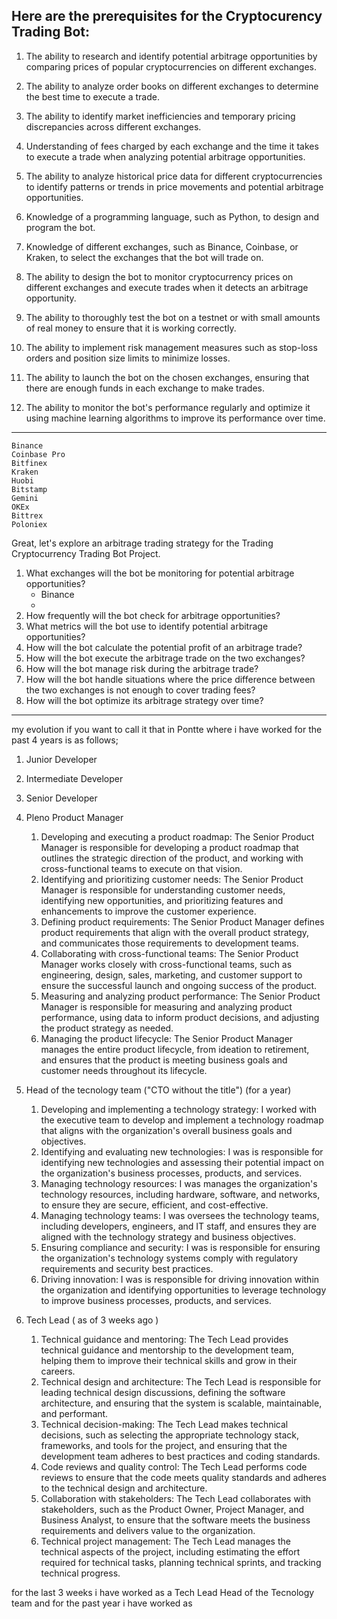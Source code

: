 ## Here are the prerequisites for the Cryptocurency Trading Bot:

1. The ability to research and identify potential arbitrage opportunities by comparing prices of popular
   cryptocurrencies on different exchanges.

2. The ability to analyze order books on different exchanges to determine the best time to execute a trade.

3. The ability to identify market inefficiencies and temporary pricing discrepancies across different exchanges.

4. Understanding of fees charged by each exchange and the time it takes to execute a trade when analyzing potential
   arbitrage opportunities.

5. The ability to analyze historical price data for different cryptocurrencies to identify patterns or trends in price
   movements and potential arbitrage opportunities.

6. Knowledge of a programming language, such as Python, to design and program the bot.

7. Knowledge of different exchanges, such as Binance, Coinbase, or Kraken, to select the exchanges that the bot will
   trade on.

8. The ability to design the bot to monitor cryptocurrency prices on different exchanges and execute trades when it
   detects an arbitrage opportunity.

9. The ability to thoroughly test the bot on a testnet or with small amounts of real money to ensure that it is working
   correctly.

10. The ability to implement risk management measures such as stop-loss orders and position size limits to minimize
    losses.

11. The ability to launch the bot on the chosen exchanges, ensuring that there are enough funds in each exchange to make
    trades.

12. The ability to monitor the bot's performance regularly and optimize it using machine learning algorithms to improve
    its performance over time.

---

    Binance
    Coinbase Pro
    Bitfinex
    Kraken
    Huobi
    Bitstamp
    Gemini
    OKEx
    Bittrex
    Poloniex

Great, let's explore an arbitrage trading strategy for the Trading Cryptocurrency Trading Bot Project.

1. What exchanges will the bot be monitoring for potential arbitrage opportunities?
    - Binance
    -
2. How frequently will the bot check for arbitrage opportunities?
3. What metrics will the bot use to identify potential arbitrage opportunities?
4. How will the bot calculate the potential profit of an arbitrage trade?
5. How will the bot execute the arbitrage trade on the two exchanges?
6. How will the bot manage risk during the arbitrage trade?
7. How will the bot handle situations where the price difference between the two exchanges is not enough to cover
   trading fees?
8. How will the bot optimize its arbitrage strategy over time?

--------------------------------


my evolution if you want to call it that in Pontte where i have worked for the past 4 years is as follows;

1. Junior Developer
2. Intermediate Developer
3. Senior Developer
4. Pleno Product Manager
    1. Developing and executing a product roadmap: The Senior Product Manager is responsible for developing a product
       roadmap that outlines the strategic direction of the product, and working with cross-functional teams to execute
       on that vision.
    2. Identifying and prioritizing customer needs: The Senior Product Manager is responsible for understanding customer
       needs, identifying new opportunities, and prioritizing features and enhancements to improve the customer
       experience.
    3. Defining product requirements: The Senior Product Manager defines product requirements that align with the
       overall
       product strategy, and communicates those requirements to development teams.
    4. Collaborating with cross-functional teams: The Senior Product Manager works closely with cross-functional teams,
       such
       as engineering, design, sales, marketing, and customer support to ensure the successful launch and ongoing
       success of
       the product.
    5. Measuring and analyzing product performance: The Senior Product Manager is responsible for measuring and
       analyzing
       product performance, using data to inform product decisions, and adjusting the product strategy as needed.
    6. Managing the product lifecycle: The Senior Product Manager manages the entire product lifecycle, from ideation to
       retirement, and ensures that the product is meeting business goals and customer needs throughout its lifecycle.
5. Head of the tecnology team ("CTO without the title") (for a year)
    1. Developing and implementing a technology strategy: I worked with the executive team to develop and implement
       a technology roadmap that aligns with the organization's overall business goals and objectives.
    2. Identifying and evaluating new technologies: I was is responsible for identifying new technologies and
       assessing their potential impact on the organization's business processes, products, and services.
    3. Managing technology resources: I was manages the organization's technology resources, including hardware,
       software, and networks, to ensure they are secure, efficient, and cost-effective.
    4. Managing technology teams: I was oversees the technology teams, including developers, engineers, and IT
       staff, and ensures they are aligned with the technology strategy and business objectives.
    5. Ensuring compliance and security: I was is responsible for ensuring the organization's technology systems
       comply with regulatory requirements and security best practices.
    6. Driving innovation: I was is responsible for driving innovation within the organization and identifying
       opportunities to leverage technology to improve business processes, products, and services.
6. Tech Lead ( as of 3 weeks ago )

    1. Technical guidance and mentoring: The Tech Lead provides technical guidance and mentorship to the development
       team, helping them to improve their technical skills and grow in their careers.
    2. Technical design and architecture: The Tech Lead is responsible for leading technical design discussions,
       defining the software architecture, and ensuring that the system is scalable, maintainable, and performant.
    3. Technical decision-making: The Tech Lead makes technical decisions, such as selecting the appropriate technology
       stack, frameworks, and tools for the project, and ensuring that the development team adheres to best practices
       and coding standards.
    4. Code reviews and quality control: The Tech Lead performs code reviews to ensure that the code meets quality
       standards and adheres to the technical design and architecture.
    5. Collaboration with stakeholders: The Tech Lead collaborates with stakeholders, such as the Product Owner, Project
       Manager, and Business Analyst, to ensure that the software meets the business requirements and delivers value to
       the organization.
    6. Technical project management: The Tech Lead manages the technical aspects of the project, including estimating
       the effort required for technical tasks, planning technical sprints, and tracking technical progress.

for the last 3 weeks i have worked as a Tech Lead
Head of the Tecnology team and for the past year i have worked as 